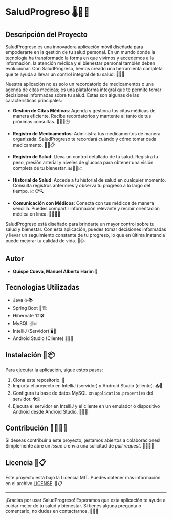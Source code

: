 # SaludProgreso 🌡️💊💪

## Descripción del Proyecto

SaludProgreso es una innovadora aplicación móvil diseñada para empoderarte en la gestión de tu salud personal. En un mundo donde la tecnología ha transformado la forma en que vivimos y accedemos a la información, la atención médica y el bienestar personal también deben evolucionar. Con SaludProgreso, hemos creado una herramienta completa que te ayuda a llevar un control integral de tu salud. 📱💪💡

Nuestra aplicación no es solo un recordatorio de medicamentos o una agenda de citas médicas; es una plataforma integral que te permite tomar decisiones informadas sobre tu salud. Estas son algunas de las características principales:

- **Gestión de Citas Médicas**: Agenda y gestiona tus citas médicas de manera eficiente. Recibe recordatorios y mantente al tanto de tus próximas consultas. 📅👨‍⚕️🕒

- **Registro de Medicamentos**: Administra tus medicamentos de manera organizada. SaludProgreso te recordará cuándo y cómo tomar cada medicamento. 💊⏰📋

- **Registro de Salud**: Lleva un control detallado de tu salud. Registra tu peso, presión arterial y niveles de glucosa para obtener una visión completa de tu bienestar. 📊🏋️‍♂️📈

- **Historial de Salud**: Accede a tu historial de salud en cualquier momento. Consulta registros anteriores y observa tu progreso a lo largo del tiempo. 📈📋🔍

- **Comunicación con Médicos**: Conecta con tus médicos de manera sencilla. Puedes compartir información relevante y recibir orientación médica en línea. 💬👩‍⚕️📞

SaludProgreso está diseñado para brindarte un mayor control sobre tu salud y bienestar. Con esta aplicación, puedes tomar decisiones informadas y llevar un seguimiento constante de tu progreso, lo que en última instancia puede mejorar tu calidad de vida. 🌟👍

## Autor

- **Quispe Cueva, Manuel Alberto Harim** 🚀

## Tecnologías Utilizadas

- Java ☕📚
- Spring Boot 🌱🏗️
- Hibernate 🏗️🛠️
- MySQL 🗄️📊
- IntelliJ (Servidor) 🖥️💼
- Android Studio (Cliente) 📱👨‍💻

## Instalación 🧩📦

Para ejecutar la aplicación, sigue estos pasos:

1. Clona este repositorio. 🧩
2. Importa el proyecto en IntelliJ (servidor) y Android Studio (cliente). 📥📂
3. Configura tu base de datos MySQL en `application.properties` del servidor. 🛠️🗄️
4. Ejecuta el servidor en IntelliJ y el cliente en un emulador o dispositivo Android desde Android Studio. 🚀📲🔧

## Contribución 🤝👩‍💻🚀

Si deseas contribuir a este proyecto, ¡estamos abiertos a colaboraciones! Simplemente abre un *issue* o envía una solicitud de *pull request*. 🤝👩‍💻🚀

## Licencia 📜📋

Este proyecto está bajo la Licencia MIT. Puedes obtener más información en el archivo [LICENSE](LICENSE). 📜📋

---

¡Gracias por usar SaludProgreso! Esperamos que esta aplicación te ayude a cuidar mejor de tu salud y bienestar. Si tienes alguna pregunta o comentario, no dudes en contactarnos. 🙌📧🤗
